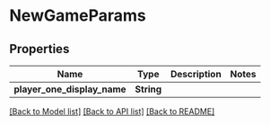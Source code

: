 # NewGameParams

## Properties

Name | Type | Description | Notes
------------ | ------------- | ------------- | -------------
**player_one_display_name** | **String** |  | 

[[Back to Model list]](../README.md#documentation-for-models) [[Back to API list]](../README.md#documentation-for-api-endpoints) [[Back to README]](../README.md)


